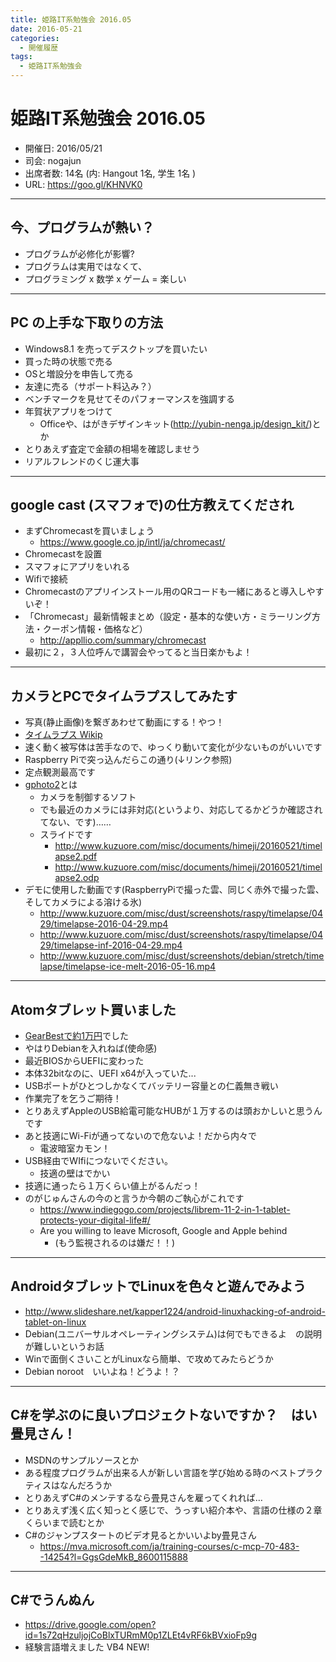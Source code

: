 ```yaml
---
title: 姫路IT系勉強会 2016.05
date: 2016-05-21
categories:
  - 開催履歴
tags:
  - 姫路IT系勉強会
---
```


# 姫路IT系勉強会 2016.05

* 開催日: 2016/05/21
* 司会: nogajun
* 出席者数: 14名 (内: Hangout 1名, 学生 1名 )
* URL: https://goo.gl/KHNVK0

----------

## 今、プログラムが熱い？

* プログラムが必修化が影響?
* プログラムは実用ではなくて、
* プログラミング x 数学 x ゲーム = 楽しい

----------

## PC の上手な下取りの方法

* Windows8.1 を売ってデスクトップを買いたい
* 買った時の状態で売る
* OSと増設分を申告して売る
* 友達に売る（サポート料込み？）
* ベンチマークを見せてそのパフォーマンスを強調する
* 年賀状アプリをつけて
  * Officeや、はがきデザインキット(http://yubin-nenga.jp/design_kit/)とか
* とりあえず査定で金額の相場を確認しませう
* リアルフレンドのくじ運大事

----------

## google cast (スマフォで)の仕方教えてくだされ

* まずChromecastを買いましょう
  * https://www.google.co.jp/intl/ja/chromecast/
* Chromecastを設置
* スマフォにアプリをいれる
* Wifiで接続
* Chromecastのアプリインストール用のQRコードも一緒にあると導入しやすいぞ！
* 「Chromecast」最新情報まとめ（設定・基本的な使い方・ミラーリング方法・クーポン情報・価格など）
  * http://appllio.com/summary/chromecast
* 最初に２，３人位呼んで講習会やってると当日楽かもよ！

----------

## カメラとPCでタイムラプスしてみたす

* 写真(静止画像)を繋ぎあわせて動画にする！やつ！
* [タイムラプス Wikip](https://ja.wikipedia.org/wiki/%E4%BD%8E%E9%80%9F%E5%BA%A6%E6%92%AE%E5%BD%B1)
* 速く動く被写体は苦手なので、ゆっくり動いて変化が少ないものがいいです
* Raspberry Piで突っ込んだらこの通り(↓リンク参照)
* 定点観測最高です
* [gphoto2](http://gphoto.sourceforge.net/)とは
  * カメラを制御するソフト
  * でも最近のカメラには非対応(というより、対応してるかどうか確認されてない、です)……
  * スライドです
    * http://www.kuzuore.com/misc/documents/himeji/20160521/timelapse2.pdf
    * http://www.kuzuore.com/misc/documents/himeji/20160521/timelapse2.odp
* デモに使用した動画です(RaspberryPiで撮った雲、同じく赤外で撮った雲、そしてカメラによる溶ける氷)
  * http://www.kuzuore.com/misc/dust/screenshots/raspy/timelapse/0429/timelapse-2016-04-29.mp4
  * http://www.kuzuore.com/misc/dust/screenshots/raspy/timelapse/0429/timelapse-inf-2016-04-29.mp4
  * http://www.kuzuore.com/misc/dust/screenshots/debian/stretch/timelapse/timelapse-ice-melt-2016-05-16.mp4

----------

## Atomタブレット買いました

* [GearBestで約1万円](http://www.gearbest.com/tablet-pcs/pp_343663.html)でした
* やはりDebianを入れねば(使命感)
* 最近BIOSからUEFIに変わった
* 本体32bitなのに、UEFI x64が入っていた...
* USBポートがひとつしかなくてバッテリー容量との仁義無き戦い
* 作業完了を乞うご期待！
* とりあえずAppleのUSB給電可能なHUBが１万するのは頭おかしいと思うんです
* あと技適にWi-Fiが通ってないので危ないよ！だから内々で
  * 電波暗室カモン！
* USB経由でWIfiにつないでください。
  * 技適の壁はでかい
* 技適に通ったら１万くらい値上がるんだっ！
* のがじゅんさんの今のと言うか今朝のご執心がこれです
  * https://www.indiegogo.com/projects/librem-11-2-in-1-tablet-protects-your-digital-life#/
  * Are you willing to leave Microsoft, Google and Apple behind
    * (もう監視されるのは嫌だ！！)

----------

## AndroidタブレットでLinuxを色々と遊んでみよう

* http://www.slideshare.net/kapper1224/android-linuxhacking-of-android-tablet-on-linux
* Debian(ユニバーサルオペレーティングシステム)は何でもできるよ　の説明が難しいというお話
* Winで面倒くさいことがLinuxなら簡単、で攻めてみたらどうか
* Debian noroot　いいよね！どうよ！？

----------

## C#を学ぶのに良いプロジェクトないですか？　はい畳見さん！

* MSDNのサンプルソースとか
* ある程度プログラムが出来る人が新しい言語を学び始める時のベストプラクティスはなんだろうか
* とりあえずC#のメンテするなら畳見さんを雇ってくれれば…
* とりあえず浅く広く知っとく感じで、うっすい紹介本や、言語の仕様の２章くらいまで読むとか
* C#のジャンプスタートのビデオ見るとかいいよby畳見さん
  * https://mva.microsoft.com/ja/training-courses/c-mcp-70-483--14254?l=GgsGdeMkB_8600115888

----------

## C#でうんぬん

* https://drive.google.com/open?id=1s72qHzuljojCoBlxTURmM0p1ZLEt4vRF6kBVxioFp9g
* 経験言語増えました VB4 NEW!
